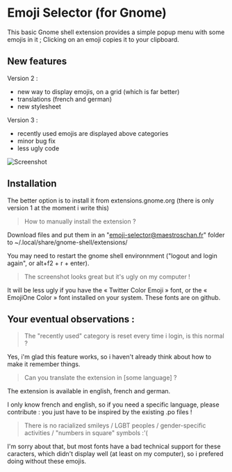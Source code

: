 # Emoji Selector (for Gnome)
This basic Gnome shell extension provides a simple popup menu with some emojis in it ; Clicking on an emoji copies it to your clipboard.

## New features
Version 2 :
- new way to display emojis, on a grid (which is far better)
- translations (french and german)
- new stylesheet

Version 3 :
- recently used emojis are displayed above categories
- minor bug fix
- less ugly code

![Screenshot](https://raw.githubusercontent.com/Maestroschan/emoji-selector-for-gnome/nnnnn/screenshot_v3.png)

## Installation
The better option is to install it from extensions.gnome.org (there is only version 1 at the moment i write this)

> How to manually install the extension ?

Download files and put them in an "emoji-selector@maestroschan.fr" folder to ~/.local/share/gnome-shell/extensions/

You may need to restart the gnome shell environnment ("logout and login again", or alt+f2 + r + enter).

> The screenshot looks great but it's ugly on my computer !

It will be less ugly if you have the « Twitter Color Emoji » font, or the « EmojiOne Color » font installed on your system. These fonts are on github.

## Your eventual observations :
> The "recently used" category is reset every time i login, is this normal ?

Yes, i'm glad this feature works, so i haven't already think about how to make it remember things.

> Can you translate the extension in [some language] ?

The extension is available in english, french and german.

I only know french and english, so if you need a specific language, please contribute : you just have to be inspired by the existing .po files !

> There is no racialized smileys / LGBT peoples / gender-specific activities / "numbers in square" symbols :'(

I'm sorry about that, but most fonts have a bad technical support for these caracters, which didn't display well (at least on my computer), so i prefered doing without these emojis.
